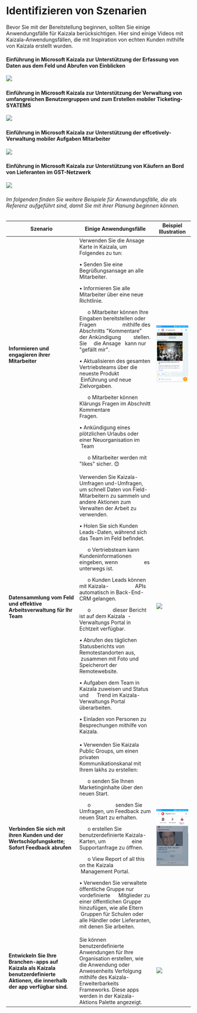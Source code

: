 # <a name="identify-scenarios"></a>Identifizieren von Szenarien 
Bevor Sie mit der Bereitstellung beginnen, sollten Sie einige Anwendungsfälle für Kaizala berücksichtigen. Hier sind einige Videos mit Kaizala-Anwendungsfällen, die mit Inspiration von echten Kunden mithilfe von Kaizala erstellt wurden.<p>
#### <a name="introducing-microsoft-kaizala-to-help-collect-data-from-the-field-and-get-insights"></a>Einführung in Microsoft Kaizala zur Unterstützung der Erfassung von Daten aus dem Feld und Abrufen von Einblicken
[![](http://img.youtube.com/vi/V0S8_8_mp9M/0.jpg)](http://www.youtube.com/watch?v=V0S8_8_mp9M "")
#### <a name="introducing-microsoft-kaizala-to-help-manage-large-groups-of-users-and-build-mobile-ticketing-syatems"></a>Einführung in Microsoft Kaizala zur Unterstützung der Verwaltung von umfangreichen Benutzergruppen und zum Erstellen mobiler Ticketing-SYATEMS
[![](http://img.youtube.com/vi/4SqY4Jc7BxA/0.jpg)](http://www.youtube.com/watch?v=4SqY4Jc7BxA "")
#### <a name="introducing-microsoft-kaizala-to-help-effcetively-manage-mobile-task-workers"></a>Einführung in Microsoft Kaizala zur Unterstützung der effcetively-Verwaltung mobiler Aufgaben Mitarbeiter
[![](http://img.youtube.com/vi/41vPXUv5w-k/0.jpg)](http://www.youtube.com/watch?v=41vPXUv5w-k "")
#### <a name="introducing-microsoft-kaizala-to-help-buyers-onboard-suppliers-to-the-gst-network"></a>Einführung in Microsoft Kaizala zur Unterstützung von Käufern an Bord von Lieferanten im GST-Netzwerk
[![](http://img.youtube.com/vi/GcGsKLapP1Q/0.jpg)](http://www.youtube.com/watch?v=GcGsKLapP1Q "")
###### <a name="here-are-some-more-sample-use-cases-listed-for-your-reference-to-get-you-started-with-your-planning"></a>Im folgenden finden Sie weitere Beispiele für Anwendungsfälle, die als Referenz aufgeführt sind, damit Sie mit ihrer Planung beginnen können.
| Szenario   |      Einige Anwendungsfälle      |  Beispiel Illustration|
|----------|-------------|------|
|**Informieren und engagieren ihrer Mitarbeiter**|Verwenden Sie die Ansage Karte in Kaizala, um Folgendes zu tun:<p>• Senden Sie eine Begrüßungsansage an alle Mitarbeiter. <p>• Informieren Sie alle Mitarbeiter über eine neue Richtlinie.<p>&nbsp;&nbsp;&nbsp;&nbsp;&nbsp;&nbsp;o Mitarbeiter können Ihre Eingaben bereitstellen oder Fragen &nbsp; &nbsp; &nbsp; &nbsp; &nbsp; &nbsp; &nbsp; &nbsp; &nbsp; mithilfe des Abschnitts "Kommentare" der Ankündigung &nbsp; &nbsp; &nbsp; &nbsp; stellen. Sie &nbsp; &nbsp; die Ansage &nbsp; kann nur "gefällt mir". &nbsp; &nbsp;<p>• Aktualisieren des gesamten Vertriebsteams über die neueste Produkt &nbsp; &nbsp; &nbsp; &nbsp;Einführung und neue Zielvorgaben.<p>&nbsp;&nbsp;&nbsp;&nbsp;&nbsp;&nbsp;o Mitarbeiter können Klärungs Fragen im Abschnitt Kommentare &nbsp; &nbsp; &nbsp; &nbsp; &nbsp; &nbsp; &nbsp; &nbsp; &nbsp; Fragen.<p>• Ankündigung eines plötzlichen Urlaubs oder einer Neuorganisation im &nbsp; &nbsp; &nbsp;Team<p>&nbsp;&nbsp;&nbsp;&nbsp;&nbsp;&nbsp;o Mitarbeiter werden mit "likes" sicher. 😊 |![](Images/contosoAll.png)|
|**Datensammlung vom Feld und effektive Arbeitsverwaltung für Ihr Team**|Verwenden Sie Kaizala-Umfragen und-Umfragen, um schnell Daten von Field-Mitarbeitern zu sammeln und andere Aktionen zum Verwalten der Arbeit zu verwenden.<p><p> • Holen Sie sich Kunden Leads-Daten, während sich das Team im Feld befindet.<p>&nbsp;&nbsp;&nbsp;&nbsp;&nbsp;&nbsp;o Vertriebsteam kann Kundeninformationen eingeben, wenn &nbsp; &nbsp; &nbsp; &nbsp; &nbsp; &nbsp; &nbsp; &nbsp; &nbsp; es unterwegs ist.<p>&nbsp;&nbsp;&nbsp;&nbsp;&nbsp;&nbsp;o Kunden Leads können mit Kaizala- &nbsp; &nbsp; &nbsp; &nbsp; &nbsp; &nbsp; &nbsp; &nbsp; &nbsp; APIs automatisch in Back-End-CRM gelangen.<p>&nbsp;&nbsp;&nbsp;&nbsp;&nbsp;&nbsp;o &nbsp; &nbsp; &nbsp; &nbsp; &nbsp; &nbsp; &nbsp; &nbsp;dieser Bericht ist auf dem Kaizala &nbsp;-Verwaltungs Portal in Echtzeit verfügbar.<p>• Abrufen des täglichen Statusberichts von Remotestandorten aus, &nbsp; &nbsp; &nbsp; &nbsp;zusammen mit Foto und Speicherort der Remotewebsite.<p>• Aufgaben dem Team in Kaizala zuweisen und Status und &nbsp; &nbsp; &nbsp;Trend im Kaizala-Verwaltungs Portal überarbeiten.<p>• Einladen von Personen zu Besprechungen mithilfe von Kaizala.|![](Images/contoso%20sales.png)|
|**Verbinden Sie sich mit ihren Kunden und der Wertschöpfungskette; Sofort Feedback abrufen**|• Verwenden Sie Kaizala Public Groups, um einen privaten Kommunikationskanal mit Ihrem lakhs zu erstellen:<p><p>&nbsp;&nbsp;&nbsp;&nbsp;&nbsp;&nbsp;o senden Sie Ihnen Marketinginhalte über den neuen Start.<p>&nbsp;&nbsp;&nbsp;&nbsp;&nbsp;&nbsp;o &nbsp; &nbsp; &nbsp; &nbsp; &nbsp; &nbsp; &nbsp; &nbsp; &nbsp;senden Sie Umfragen, um Feedback zum neuen Start zu erhalten.<p>&nbsp;&nbsp;&nbsp;&nbsp;&nbsp;&nbsp;o erstellen Sie benutzerdefinierte Kaizala-Karten, um &nbsp; &nbsp; &nbsp; &nbsp; &nbsp; &nbsp; &nbsp; &nbsp; &nbsp; eine Supportanfrage zu öffnen.<p>&nbsp;&nbsp;&nbsp;&nbsp;&nbsp;&nbsp;o View Report of all this on the Kaizala &nbsp; &nbsp; &nbsp; &nbsp; &nbsp; &nbsp; &nbsp; &nbsp; &nbsp;Management Portal.<p>• Verwenden Sie verwaltete öffentliche Gruppe nur vordefinierte &nbsp; &nbsp; &nbsp;Mitglieder zu einer öffentlichen Gruppe hinzufügen, wie alle Eltern &nbsp; &nbsp; &nbsp;Gruppen für Schulen oder alle Händler oder Lieferanten, mit denen Sie arbeiten.|![](Images/RepublicWorld.png)|
|**Entwickeln Sie Ihre Branchen-apps auf Kaizala als Kaizala benutzerdefinierte Aktionen, die innerhalb der app verfügbar sind.**|Sie können benutzerdefinierte Anwendungen für Ihre Organisation erstellen, wie die Anwendung oder Anwesenheits Verfolgung mithilfe des Kaizala-Erweiterbarkeits Frameworks. Diese apps werden in der Kaizala-Aktions Palette angezeigt.|![](Images/Custom%20Actions1.png)| 
